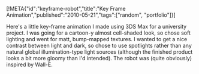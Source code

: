 [!META{"id":"keyframe-robot","title":"Key Frame Animation","published":"2010-05-21","tags":["random", "portfolio"]}]

Here's a little key-frame animation I made using 3DS Max for a university project. I was going for a cartoon-y almost cell-shaded look, so chose soft lighting and went for matt, bump-mapped textures. I wanted to get a nice contrast between light and dark, so chose to use spotlights rather than any natural global illumination-type light sources (although the finished product looks a bit more gloomy than I'd intended). The robot was (quite obviously) inspired by Wall-E.

<youtube video-id="i57A4J_FEzg" />
